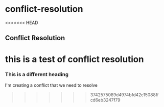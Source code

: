# conflict-resolution

<<<<<<< HEAD
## Conflict Resolution

this is a test of conflict resolution
=======
### This is a different heading

I'm creating a conflict that we need to resolve
>>>>>>> 3742575089d4974bfd42c15088ffcd6eb3247f79
